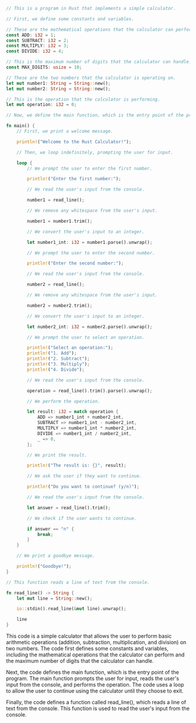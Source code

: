 ```rust
// This is a program in Rust that implements a simple calculator.

// First, we define some constants and variables.

// These are the mathematical operations that the calculator can perform.
const ADD: i32 = 1;
const SUBTRACT: i32 = 2;
const MULTIPLY: i32 = 3;
const DIVIDE: i32 = 4;

// This is the maximum number of digits that the calculator can handle.
const MAX_DIGITS: usize = 10;

// These are the two numbers that the calculator is operating on.
let mut number1: String = String::new();
let mut number2: String = String::new();

// This is the operation that the calculator is performing.
let mut operation: i32 = 0;

// Now, we define the main function, which is the entry point of the program.

fn main() {
    // First, we print a welcome message.

    println!("Welcome to the Rust Calculator!");

    // Then, we loop indefinitely, prompting the user for input.

    loop {
        // We prompt the user to enter the first number.

        println!("Enter the first number:");

        // We read the user's input from the console.

        number1 = read_line();

        // We remove any whitespace from the user's input.

        number1 = number1.trim();

        // We convert the user's input to an integer.

        let number1_int: i32 = number1.parse().unwrap();

        // We prompt the user to enter the second number.

        println!("Enter the second number:");

        // We read the user's input from the console.

        number2 = read_line();

        // We remove any whitespace from the user's input.

        number2 = number2.trim();

        // We convert the user's input to an integer.

        let number2_int: i32 = number2.parse().unwrap();

        // We prompt the user to select an operation.

        println!("Select an operation:");
        println!("1. Add");
        println!("2. Subtract");
        println!("3. Multiply");
        println!("4. Divide");

        // We read the user's input from the console.

        operation = read_line().trim().parse().unwrap();

        // We perform the operation.

        let result: i32 = match operation {
            ADD => number1_int + number2_int,
            SUBTRACT => number1_int - number2_int,
            MULTIPLY => number1_int * number2_int,
            DIVIDE => number1_int / number2_int,
            _ => 0,
        };

        // We print the result.

        println!("The result is: {}", result);

        // We ask the user if they want to continue.

        println!("Do you want to continue? (y/n)");

        // We read the user's input from the console.

        let answer = read_line().trim();

        // We check if the user wants to continue.

        if answer == "n" {
            break;
        }
    }

    // We print a goodbye message.

    println!("Goodbye!");
}

// This function reads a line of text from the console.

fn read_line() -> String {
    let mut line = String::new();

    io::stdin().read_line(&mut line).unwrap();

    line
}
```

This code is a simple calculator that allows the user to perform basic arithmetic operations (addition, subtraction, multiplication, and division) on two numbers. The code first defines some constants and variables, including the mathematical operations that the calculator can perform and the maximum number of digits that the calculator can handle.

Next, the code defines the main function, which is the entry point of the program. The main function prompts the user for input, reads the user's input from the console, and performs the operation. The code uses a loop to allow the user to continue using the calculator until they choose to exit.

Finally, the code defines a function called read_line(), which reads a line of text from the console. This function is used to read the user's input from the console.